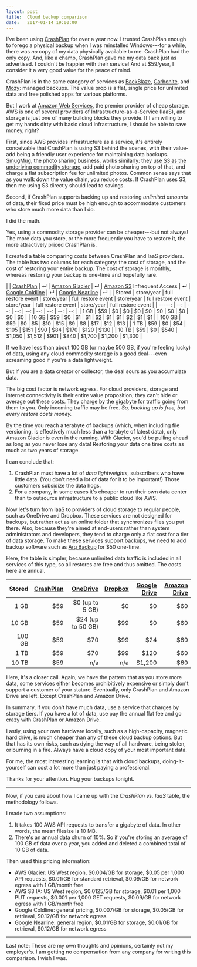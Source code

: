 ```yaml
---
layout: post
title:  Cloud backup comparison
date:   2017-01-14 19:00:00
---
```

I've been using [CrashPlan](http://www.crashplan.com) for over a year now.
I trusted CrashPlan enough to forego a physical backup when I was reinstalled Windows---for a while, there was _no_ copy of my data physically available to me.
CrashPlan had the only copy.
And, like a champ, CrashPlan gave me my data back just as advertised.
I couldn't be happier with their service!
And at $59/year, I consider it a very good value for the peace of mind.

CrashPlan is in the same category of services as [BackBlaze](http://www.backblaze.com), [Carbonite](http://www.carbonite.com), and [Mozy](http://www.mozy.com): managed backups.
The value prop is a flat, single price for unlimited data and free polished apps for various platforms.

But I work at [Amazon Web Services](http://aws.amazon.com), the premier provider of cheap storage.
AWS is one of several providers of Infrastructure-as-a-Service (IaaS), and storage is just one of many building blocks they provide.
If I am willing to get my hands dirty with basic cloud infrastructure, I should be able to save money, right?

First, since AWS provides infrastructure as a service, it's entirely conceivable that CrashPlan is using S3 behind the scenes, with their value-add being a friendly user experience for maintaining data backups.
[SmugMug](http://www.smugmug.com), the photo sharing business, works similarly: they [use S3 as the underlying commodity storage](https://aws.amazon.com/blogs/aws/amazon_s3_and_s/), add paid photo sharing on top of that, and charge a flat subscription fee for unlimited photos.
Common sense says that as you walk down the value chain, you reduce costs.
If CrashPlan uses S3, then me using S3 directly should lead to savings.

Second, if CrashPlan supports backing up and restoring _unlimited amounts_ of data, their fixed price must be high enough to accommodate customers who store much more data than I do.

I did the math.

Yes, using a commodity storage provider can be cheaper---but not always!
The more data you store, or the more frequently you have to restore it, the more attractively priced CrashPlan is.

I created a table comparing costs between CrashPlan and IaaS providers.
The table has two columns for each category: the cost of storage, and the cost of restoring your entire backup.
The cost of storage is monthly, whereas restoring your backup is one-time and hopefully rare.

|        | [CrashPlan](http://www.crashplan.com) | ↵ | [Amazon Glacier](https://aws.amazon.com/glacier/) | ↵ | [Amazon S3](https://aws.amazon.com/s3/) Infrequent Access | ↵ | [Google Coldline](https://cloud.google.com/storage/archival/) | ↵ | [Google Nearline](https://cloud.google.com/storage-nearline/) | ↵                  |
| Stored | store/year | full restore event | store/year     | full restore event | store/year                  | full restore event | store/year     | full restore event | store/year       | full restore event |
| -----: | --: | --: | --: | --: | --: | --: | --: | --: |
| 1 GB   | $59 | $0 | $0 | $0 | $0 | $0 | $0 | $0 | $0 | $0 |
| 10 GB  | $59 | $0 | $1 | $1 | $2 | $1 | $1 | $2 | $1 | $1 |
| 100 GB | $59 | $0 | $5 | $10 | $15 | $9 | $8 | $17 | $12 | $13 |
| 1 TB | $59 | $0 | $54 | $105 | $151 | $90 | $84 | $170 | $120 | $130 |
| 10 TB | $59 | $0 | $540 | $1,050 | $1,512 | $901 | $840 | $1,700 | $1,200 | $1,300 |

If we have less than about 100 GB (or maybe 500 GB, if you're feeling lucky) of data, using any cloud commodity storage is a good deal---even screaming good if you're a data lightweight.

But if you are a data creator or collector, the deal sours as you accumulate data.

The big cost factor is network egress.
For cloud providers, storage and internet connectivity is their entire value proposition; they can't hide or average out these costs.
They charge by the gigabyte for traffic going from them to you.
Only incoming traffic may be free.
*So, backing up is free, but every restore costs money.*

By the time you reach a terabyte of backups (which, when including file versioning, is effectively much less than a terabyte of latest data), only Amazon Glacier is even in the running.
With Glacier, you'd be pulling ahead as long as you never lose any data!
Restoring your data one time costs as much as two years of storage.

I can conclude that:

1. CrashPlan must have a lot of _data lightweights_, subscribers who have little data.  (You don't need a lot of data for it to be important!)  Those customers subsidize the data hogs.
2. For a company, in some cases it's cheaper to run their own data center than to outsource infrastructure to a public cloud like AWS.

Now let's turn from IaaS to providers of cloud storage to regular people, such as OneDrive and Dropbox.
These services are not designed for backups, but rather act as an online folder that synchronizes files you put there.
Also, because they're aimed at end-users rather than system administrators and developers, they tend to charge only a flat cost for a tier of data storage.
To make these services support backups, we need to add backup software such as [Arq Backup](http://www.arqbackup.com) for $50 one-time.

Here, the table is simpler, because unlimited data traffic is included in all services of this type, so all restores are free and thus omitted.
The costs here are annual.

| Stored | [CrashPlan](http://www.crashplan.com) | [OneDrive](http://www.onedrive.com) | [Dropbox](http://www.dropbox.com) | [Google Drive](http://google.com/drive) | [Amazon Drive](https://www.amazon.com/clouddrive/home) |
| -----: | --: | --: | --: | --: | --: |
| 1 GB   | $59 | $0 (up to 5 GB) | $0 | $0 | $60 |
| 10 GB  | $59 | $24 (up to 50 GB) | $99 | $0 | $60 |
| 100 GB | $59 | $70 | $99 | $24 | $60 |
| 1 TB   | $59 | $70 | $99 | $120 | $60 |
| 10 TB  | $59 | n/a | n/a | $1,200 | $60 |

Here, it's a closer call.
Again, we have the pattern that as you store more data, some services either becomes prohibitively expensive or simply don't support a customer of your stature.
Eventually, only CrashPlan and Amazon Drive are left.
Except CrashPlan and Amazon Drive.

In summary, if you don't have much data, use a service that charges by storage tiers.
If you have a lot of data, use pay the annual flat fee and go crazy with CrashPlan or Amazon Drive.

Lastly, using your own hardware locally, such as a high-capacity, magnetic hard drive, is much cheaper than any of these cloud backup options.
But that has its own risks, such as dying the way of all hardware, being stolen, or burning in a fire.
Always have a cloud copy of your most important data.

For me, the most interesting learning is that with cloud backups, doing-it-yourself can cost a lot more than just paying a professional.

Thanks for your attention.
Hug your backups tonight.

------

Now, if you care about how I came up with the _CrashPlan vs. IaaS_ table, the methodology follows.

I made two assumptions:

1. It takes 100 AWS API requests to transfer a gigabyte of data.  In other words, the mean filesize is 10 MB.
2. There's an annual data churn of 10%.  So if you're storing an average of 100 GB of data over a year, you added and deleted a combined total of 10 GB of data.

Then used this pricing information:

* AWS Glacier: US West region, $0.004/GB for storage, $0.05 per 1,000 API requests, $0.01/GB for standard retrieval, $0.09/GB for network egress with 1 GB/month free
* AWS S3 IA: US West region, $0.0125/GB for storage, $0.01 per 1,000 PUT requests, $0.001 per 1,000 GET requests, $0.09/GB for network egress with 1 GB/month free
* Google Coldline: general pricing, $0.007/GB for storage, $0.05/GB for retrieval, $0.12/GB for network egress
* Google Nearline: general region, $0.01/GB for storage, $0.01/GB for retrieval, $0.12/GB for network egress

------

Last note: These are my own thoughts and opinions, certainly not my employer's.
I am getting no compensation from any company for writing this comparison.
I wish I was.
